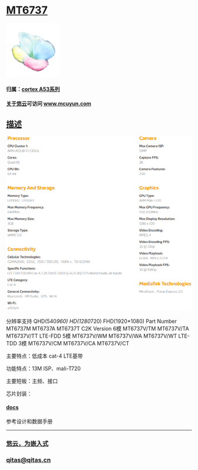 ﻿# [MT6737](https://github.com/mcuyun/MT6737) 

[![sites](mcuyun/mcuyun.png)](http://www.mcuyun.com)

#### 归属：[cortex A53系列](https://github.com/mcuyun/CA53)

#### [关于悠云](https://github.com/mcuyun)可访问 www.mcuyun.com

## [描述](https://github.com/mcuyun/CA53/wiki) 

[![sites](docs/MT6737.png)](http://www.mcuyun.com)


分辨率支持              QHD(540*960)       HD(1280*720)        FHD(1920*1080)
Part Number             MT6737M            MT6737A             MT6737T
C2K Version 6模         MT6737V/TM         MT6737V/TA          MT6737V/TT
LTE-FDD 5模             MT6737V/WM         MT6737V/WA          MT6737V/WT
LTE-TDD 3模             MT6737V/CM         MT6737V/CA          MT6737V/CT

主要特点：低成本 cat-4 LTE基带

功能特点：13M ISP、mali-T720

主要短板：主频、接口

芯片封装：

#### [docs](docs/README.md)

参考设计和数据手册


---

###  [悠云，为嵌入式](http://www.mcuyun.com)   
###  qitas@qitas.cn
